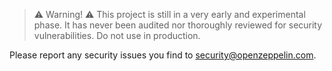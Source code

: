 > ⚠️ Warning! ⚠️
> This project is still in a very early and experimental phase. It has never been audited nor thoroughly reviewed for security vulnerabilities. Do not use in production.

Please report any security issues you find to security@openzeppelin.com.